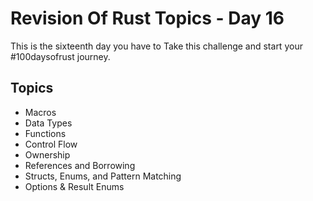 # Revision Of Rust Topics - Day 16

This is the sixteenth day you have to Take this challenge and start your #100daysofrust journey.

## Topics

- Macros
- Data Types
- Functions
- Control Flow
- Ownership
- References and Borrowing
- Structs, Enums, and Pattern Matching
- Options & Result Enums